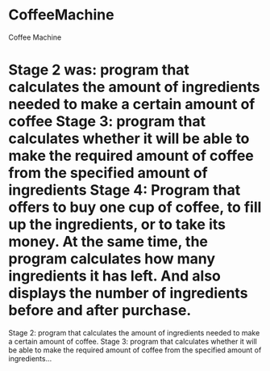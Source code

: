 # CoffeeMachine
Coffee Machine


Stage 2 was: program that calculates the amount of ingredients needed to make a certain amount of coffee
Stage 3: program that calculates whether it will be able to make the required amount of coffee from the specified amount of ingredients
Stage 4: Program that offers to buy one cup of coffee, to fill up the ingredients, or to take its money. At the same time, the program calculates how many ingredients it has left. And also displays the number of ingredients before and after purchase.
=======
Stage 2: program that calculates the amount of ingredients needed to make a certain amount of coffee.
Stage 3: program that calculates whether it will be able to make the required amount of coffee from the specified amount of ingredients...
